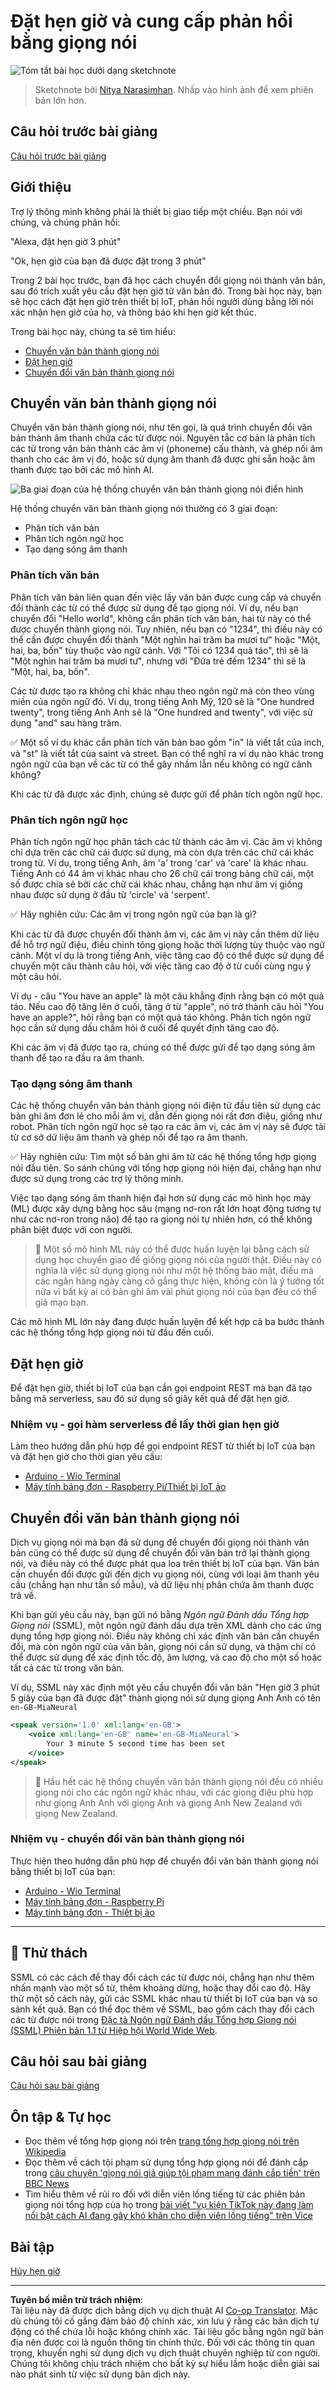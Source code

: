 <!--
CO_OP_TRANSLATOR_METADATA:
{
  "original_hash": "b73fe10ec6b580fba2affb6f6e0a5c4d",
  "translation_date": "2025-08-27T23:14:09+00:00",
  "source_file": "6-consumer/lessons/3-spoken-feedback/README.md",
  "language_code": "vi"
}
-->
# Đặt hẹn giờ và cung cấp phản hồi bằng giọng nói

![Tóm tắt bài học dưới dạng sketchnote](../../../../../translated_images/lesson-23.f38483e1d4df4828990d3f02d60e46c978b075d384ae7cb4f7bab738e107c850.vi.jpg)

> Sketchnote bởi [Nitya Narasimhan](https://github.com/nitya). Nhấp vào hình ảnh để xem phiên bản lớn hơn.

## Câu hỏi trước bài giảng

[Câu hỏi trước bài giảng](https://black-meadow-040d15503.1.azurestaticapps.net/quiz/45)

## Giới thiệu

Trợ lý thông minh không phải là thiết bị giao tiếp một chiều. Bạn nói với chúng, và chúng phản hồi:

"Alexa, đặt hẹn giờ 3 phút"

"Ok, hẹn giờ của bạn đã được đặt trong 3 phút"

Trong 2 bài học trước, bạn đã học cách chuyển đổi giọng nói thành văn bản, sau đó trích xuất yêu cầu đặt hẹn giờ từ văn bản đó. Trong bài học này, bạn sẽ học cách đặt hẹn giờ trên thiết bị IoT, phản hồi người dùng bằng lời nói xác nhận hẹn giờ của họ, và thông báo khi hẹn giờ kết thúc.

Trong bài học này, chúng ta sẽ tìm hiểu:

* [Chuyển văn bản thành giọng nói](../../../../../6-consumer/lessons/3-spoken-feedback)
* [Đặt hẹn giờ](../../../../../6-consumer/lessons/3-spoken-feedback)
* [Chuyển đổi văn bản thành giọng nói](../../../../../6-consumer/lessons/3-spoken-feedback)

## Chuyển văn bản thành giọng nói

Chuyển văn bản thành giọng nói, như tên gọi, là quá trình chuyển đổi văn bản thành âm thanh chứa các từ được nói. Nguyên tắc cơ bản là phân tích các từ trong văn bản thành các âm vị (phoneme) cấu thành, và ghép nối âm thanh cho các âm vị đó, hoặc sử dụng âm thanh đã được ghi sẵn hoặc âm thanh được tạo bởi các mô hình AI.

![Ba giai đoạn của hệ thống chuyển văn bản thành giọng nói điển hình](../../../../../translated_images/tts-overview.193843cf3f5ee09f8b3371a9fdaeb0f116698a07ca69daaa77158da4800e5453.vi.png)

Hệ thống chuyển văn bản thành giọng nói thường có 3 giai đoạn:

* Phân tích văn bản
* Phân tích ngôn ngữ học
* Tạo dạng sóng âm thanh

### Phân tích văn bản

Phân tích văn bản liên quan đến việc lấy văn bản được cung cấp và chuyển đổi thành các từ có thể được sử dụng để tạo giọng nói. Ví dụ, nếu bạn chuyển đổi "Hello world", không cần phân tích văn bản, hai từ này có thể được chuyển thành giọng nói. Tuy nhiên, nếu bạn có "1234", thì điều này có thể cần được chuyển đổi thành "Một nghìn hai trăm ba mươi tư" hoặc "Một, hai, ba, bốn" tùy thuộc vào ngữ cảnh. Với "Tôi có 1234 quả táo", thì sẽ là "Một nghìn hai trăm ba mươi tư", nhưng với "Đứa trẻ đếm 1234" thì sẽ là "Một, hai, ba, bốn".

Các từ được tạo ra không chỉ khác nhau theo ngôn ngữ mà còn theo vùng miền của ngôn ngữ đó. Ví dụ, trong tiếng Anh Mỹ, 120 sẽ là "One hundred twenty", trong tiếng Anh Anh sẽ là "One hundred and twenty", với việc sử dụng "and" sau hàng trăm.

✅ Một số ví dụ khác cần phân tích văn bản bao gồm "in" là viết tắt của inch, và "st" là viết tắt của saint và street. Bạn có thể nghĩ ra ví dụ nào khác trong ngôn ngữ của bạn về các từ có thể gây nhầm lẫn nếu không có ngữ cảnh không?

Khi các từ đã được xác định, chúng sẽ được gửi để phân tích ngôn ngữ học.

### Phân tích ngôn ngữ học

Phân tích ngôn ngữ học phân tách các từ thành các âm vị. Các âm vị không chỉ dựa trên các chữ cái được sử dụng, mà còn dựa trên các chữ cái khác trong từ. Ví dụ, trong tiếng Anh, âm 'a' trong 'car' và 'care' là khác nhau. Tiếng Anh có 44 âm vị khác nhau cho 26 chữ cái trong bảng chữ cái, một số được chia sẻ bởi các chữ cái khác nhau, chẳng hạn như âm vị giống nhau được sử dụng ở đầu từ 'circle' và 'serpent'.

✅ Hãy nghiên cứu: Các âm vị trong ngôn ngữ của bạn là gì?

Khi các từ đã được chuyển đổi thành âm vị, các âm vị này cần thêm dữ liệu để hỗ trợ ngữ điệu, điều chỉnh tông giọng hoặc thời lượng tùy thuộc vào ngữ cảnh. Một ví dụ là trong tiếng Anh, việc tăng cao độ có thể được sử dụng để chuyển một câu thành câu hỏi, với việc tăng cao độ ở từ cuối cùng ngụ ý một câu hỏi.

Ví dụ - câu "You have an apple" là một câu khẳng định rằng bạn có một quả táo. Nếu cao độ tăng lên ở cuối, tăng ở từ "apple", nó trở thành câu hỏi "You have an apple?", hỏi rằng bạn có một quả táo không. Phân tích ngôn ngữ học cần sử dụng dấu chấm hỏi ở cuối để quyết định tăng cao độ.

Khi các âm vị đã được tạo ra, chúng có thể được gửi để tạo dạng sóng âm thanh để tạo ra đầu ra âm thanh.

### Tạo dạng sóng âm thanh

Các hệ thống chuyển văn bản thành giọng nói điện tử đầu tiên sử dụng các bản ghi âm đơn lẻ cho mỗi âm vị, dẫn đến giọng nói rất đơn điệu, giống như robot. Phân tích ngôn ngữ học sẽ tạo ra các âm vị, các âm vị này sẽ được tải từ cơ sở dữ liệu âm thanh và ghép nối để tạo ra âm thanh.

✅ Hãy nghiên cứu: Tìm một số bản ghi âm từ các hệ thống tổng hợp giọng nói đầu tiên. So sánh chúng với tổng hợp giọng nói hiện đại, chẳng hạn như được sử dụng trong các trợ lý thông minh.

Việc tạo dạng sóng âm thanh hiện đại hơn sử dụng các mô hình học máy (ML) được xây dựng bằng học sâu (mạng nơ-ron rất lớn hoạt động tương tự như các nơ-ron trong não) để tạo ra giọng nói tự nhiên hơn, có thể không phân biệt được với con người.

> 💁 Một số mô hình ML này có thể được huấn luyện lại bằng cách sử dụng học chuyển giao để giống giọng nói của người thật. Điều này có nghĩa là việc sử dụng giọng nói như một hệ thống bảo mật, điều mà các ngân hàng ngày càng cố gắng thực hiện, không còn là ý tưởng tốt nữa vì bất kỳ ai có bản ghi âm vài phút giọng nói của bạn đều có thể giả mạo bạn.

Các mô hình ML lớn này đang được huấn luyện để kết hợp cả ba bước thành các hệ thống tổng hợp giọng nói từ đầu đến cuối.

## Đặt hẹn giờ

Để đặt hẹn giờ, thiết bị IoT của bạn cần gọi endpoint REST mà bạn đã tạo bằng mã serverless, sau đó sử dụng số giây kết quả để đặt hẹn giờ.

### Nhiệm vụ - gọi hàm serverless để lấy thời gian hẹn giờ

Làm theo hướng dẫn phù hợp để gọi endpoint REST từ thiết bị IoT của bạn và đặt hẹn giờ cho thời gian yêu cầu:

* [Arduino - Wio Terminal](wio-terminal-set-timer.md)
* [Máy tính bảng đơn - Raspberry Pi/Thiết bị IoT ảo](single-board-computer-set-timer.md)

## Chuyển đổi văn bản thành giọng nói

Dịch vụ giọng nói mà bạn đã sử dụng để chuyển đổi giọng nói thành văn bản cũng có thể được sử dụng để chuyển đổi văn bản trở lại thành giọng nói, và điều này có thể được phát qua loa trên thiết bị IoT của bạn. Văn bản cần chuyển đổi được gửi đến dịch vụ giọng nói, cùng với loại âm thanh yêu cầu (chẳng hạn như tần số mẫu), và dữ liệu nhị phân chứa âm thanh được trả về.

Khi bạn gửi yêu cầu này, bạn gửi nó bằng *Ngôn ngữ Đánh dấu Tổng hợp Giọng nói* (SSML), một ngôn ngữ đánh dấu dựa trên XML dành cho các ứng dụng tổng hợp giọng nói. Điều này không chỉ xác định văn bản cần chuyển đổi, mà còn ngôn ngữ của văn bản, giọng nói cần sử dụng, và thậm chí có thể được sử dụng để xác định tốc độ, âm lượng, và cao độ cho một số hoặc tất cả các từ trong văn bản.

Ví dụ, SSML này xác định một yêu cầu chuyển đổi văn bản "Hẹn giờ 3 phút 5 giây của bạn đã được đặt" thành giọng nói sử dụng giọng Anh Anh có tên `en-GB-MiaNeural`

```xml
<speak version='1.0' xml:lang='en-GB'>
    <voice xml:lang='en-GB' name='en-GB-MiaNeural'>
        Your 3 minute 5 second time has been set
    </voice>
</speak>
```

> 💁 Hầu hết các hệ thống chuyển văn bản thành giọng nói đều có nhiều giọng nói cho các ngôn ngữ khác nhau, với các giọng điệu phù hợp như giọng Anh Anh với giọng Anh và giọng Anh New Zealand với giọng New Zealand.

### Nhiệm vụ - chuyển đổi văn bản thành giọng nói

Thực hiện theo hướng dẫn phù hợp để chuyển đổi văn bản thành giọng nói bằng thiết bị IoT của bạn:

* [Arduino - Wio Terminal](wio-terminal-text-to-speech.md)
* [Máy tính bảng đơn - Raspberry Pi](pi-text-to-speech.md)
* [Máy tính bảng đơn - Thiết bị ảo](virtual-device-text-to-speech.md)

---

## 🚀 Thử thách

SSML có các cách để thay đổi cách các từ được nói, chẳng hạn như thêm nhấn mạnh vào một số từ, thêm khoảng dừng, hoặc thay đổi cao độ. Hãy thử một số cách này, gửi các SSML khác nhau từ thiết bị IoT của bạn và so sánh kết quả. Bạn có thể đọc thêm về SSML, bao gồm cách thay đổi cách các từ được nói trong [Đặc tả Ngôn ngữ Đánh dấu Tổng hợp Giọng nói (SSML) Phiên bản 1.1 từ Hiệp hội World Wide Web](https://www.w3.org/TR/speech-synthesis11/).

## Câu hỏi sau bài giảng

[Câu hỏi sau bài giảng](https://black-meadow-040d15503.1.azurestaticapps.net/quiz/46)

## Ôn tập & Tự học

* Đọc thêm về tổng hợp giọng nói trên [trang tổng hợp giọng nói trên Wikipedia](https://wikipedia.org/wiki/Speech_synthesis)
* Đọc thêm về cách tội phạm sử dụng tổng hợp giọng nói để đánh cắp trong [câu chuyện 'giọng nói giả giúp tội phạm mạng đánh cắp tiền' trên BBC News](https://www.bbc.com/news/technology-48908736)
* Tìm hiểu thêm về rủi ro đối với diễn viên lồng tiếng từ các phiên bản giọng nói tổng hợp của họ trong [bài viết "vụ kiện TikTok này đang làm nổi bật cách AI đang gây khó khăn cho diễn viên lồng tiếng" trên Vice](https://www.vice.com/en/article/z3xqwj/this-tiktok-lawsuit-is-highlighting-how-ai-is-screwing-over-voice-actors)

## Bài tập

[Hủy hẹn giờ](assignment.md)

---

**Tuyên bố miễn trừ trách nhiệm**:  
Tài liệu này đã được dịch bằng dịch vụ dịch thuật AI [Co-op Translator](https://github.com/Azure/co-op-translator). Mặc dù chúng tôi cố gắng đảm bảo độ chính xác, xin lưu ý rằng các bản dịch tự động có thể chứa lỗi hoặc không chính xác. Tài liệu gốc bằng ngôn ngữ bản địa nên được coi là nguồn thông tin chính thức. Đối với các thông tin quan trọng, khuyến nghị sử dụng dịch vụ dịch thuật chuyên nghiệp từ con người. Chúng tôi không chịu trách nhiệm cho bất kỳ sự hiểu lầm hoặc diễn giải sai nào phát sinh từ việc sử dụng bản dịch này.